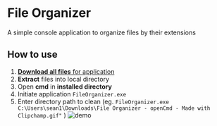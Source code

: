 # File Organizer

A simple console application to organize files by their extensions

## How to use
1. [**Download all files** for application](https://github.com/sean1832/Organizer/tree/master/FileOrganizer/deploy)
2. **Extract** files into local directory
3. Open **cmd** in **installed directory**
4. Initiate application `FileOrganizer.exe`
5. Enter directory path to clean (eg. `FileOrganizer.exe C:\Users\sean1\Downloads\File Organizer - openCmd - Made with Clipchamp.gif"` )
![demo](pictures/open_cmd.gif)

<!--stackedit_data:
eyJoaXN0b3J5IjpbMTUxNjUxOTE4MywxMDg2NjQwODI1LDE2OD
M3NDk3MjcsNTQ2NzU5NjUwLC05OTU4MTQ2OTcsMTE4OTQ5NzQ4
M119
-->